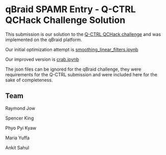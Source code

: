 # qBraid SPAMR Entry - Q-CTRL QCHack Challenge Solution

This submission is our solution to the [Q-CTRL QCHack challenge](https://docs.q-ctrl.com/boulder-opal/application-notes/q-ctrl-qchack-challenge) and was implemented on the qBraid platform.

Our initial optimization attempt is [smoothing_linear_filters.ipynb](./smoothing_linear_filters.ipynb)

Our improved version is [crab.ipynb](./crab.ipynb)

The json files can be ignored for the qBraid challenge, they were requirements for the Q-CTRL submission and were included here for the sake of completeness.

## Team

Raymond Jow

Spencer King

Phyo Pyi Kyaw

Maria Yuffa

Ankit Sahul
